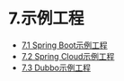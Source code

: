 # 7.示例工程

* [7.1 Spring Boot示例工程](7.1_example_spring_boot.md)
* [7.2 Spring Cloud示例工程](7.2_example_spring_cloud.md)
* [7.3 Dubbo示例工程](7.3_example_dubbo.md)